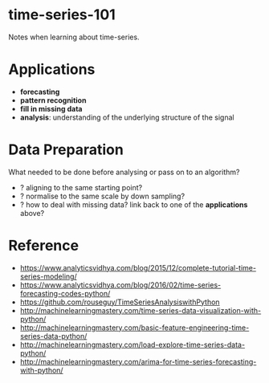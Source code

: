 # time-series-101
Notes when learning about time-series.

# Applications
- **forecasting**
- **pattern recognition**
- **fill in missing data**
- **analysis**: understanding of the underlying structure of the signal

# Data Preparation
What needed to be done before analysing or pass on to an algorithm?
- ? aligning to the same starting point?
- ? normalise to the same scale by down sampling?
- ? how to deal with missing data? link back to one of the **applications** above?

# Reference
- https://www.analyticsvidhya.com/blog/2015/12/complete-tutorial-time-series-modeling/
- https://www.analyticsvidhya.com/blog/2016/02/time-series-forecasting-codes-python/
- https://github.com/rouseguy/TimeSeriesAnalysiswithPython
- http://machinelearningmastery.com/time-series-data-visualization-with-python/
- http://machinelearningmastery.com/basic-feature-engineering-time-series-data-python/
- http://machinelearningmastery.com/load-explore-time-series-data-python/
- http://machinelearningmastery.com/arima-for-time-series-forecasting-with-python/
